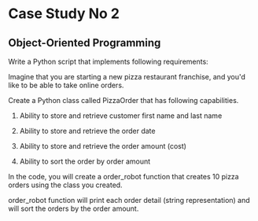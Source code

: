 # Case Study No 2
## Object-Oriented Programming

Write a Python script that implements following requirements:

Imagine that you are starting a new pizza restaurant franchise, and you'd like to be able to take online orders.

Create a Python class called PizzaOrder that has following capabilities.

1. Ability to store and retrieve customer first name and last name

2. Ability to store and retrieve the order date

3. Ability to store and retrieve the order amount (cost)

4. Ability to sort the order by order amount

In the code, you will create a order_robot function that creates 10 pizza orders using the class you created.

order_robot function will print each order detail (string representation) and will sort the orders by the order amount.
